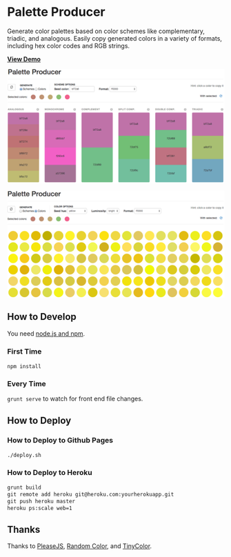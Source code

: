 # Palette Producer

Generate color palettes based on color schemes like complementary, triadic, and analogous. Easily copy generated colors in a variety of formats, including hex color codes and RGB strings.

**[View Demo](http://cheshire137.github.io/palette-producer/)**

![screenshot 1](https://raw.githubusercontent.com/cheshire137/palette-producer/master/screenshot.png)

![screenshot 2](https://raw.githubusercontent.com/cheshire137/palette-producer/master/screenshot2.png)

## How to Develop

You need [node.js and npm](http://nodejs.org/).

### First Time

    npm install

### Every Time

`grunt serve` to watch for front end file changes.

## How to Deploy

### How to Deploy to Github Pages

    ./deploy.sh

### How to Deploy to Heroku

    grunt build
    git remote add heroku git@heroku.com:yourherokuapp.git
    git push heroku master
    heroku ps:scale web=1

## Thanks

Thanks to [PleaseJS](https://github.com/Fooidge/PleaseJS), [Random Color](https://github.com/davidmerfield/randomColor), and [TinyColor](https://github.com/bgrins/TinyColor).
